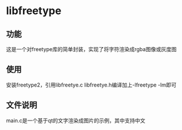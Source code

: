 # libfreetype

## 功能
这是一个对freetype库的简单封装，实现了将字符渲染成rgba图像或灰度图

## 使用

安装freetype2，引用libfreetye.c libfreetye.h编译加上-lfreetype -lm即可

## 文件说明

main.c是一个基于qt的文字渲染成图片的示例，其中支持中文
